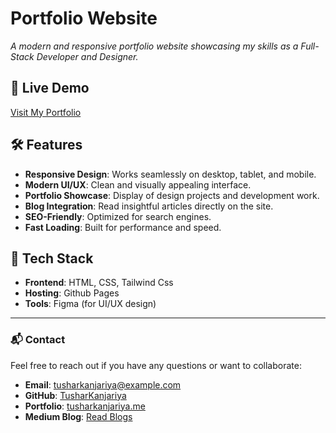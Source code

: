 # Portfolio Website

*A modern and responsive portfolio website showcasing my skills as a Full-Stack Developer and Designer.*

## 🚀 Live Demo
[Visit My Portfolio](https://tusharkanjariya.me)

## 🛠️ Features

- **Responsive Design**: Works seamlessly on desktop, tablet, and mobile.
- **Modern UI/UX**: Clean and visually appealing interface.
- **Portfolio Showcase**: Display of design projects and development work.
- **Blog Integration**: Read insightful articles directly on the site.
- **SEO-Friendly**: Optimized for search engines.
- **Fast Loading**: Built for performance and speed.

## 🔧 Tech Stack

- **Frontend**: HTML, CSS, Tailwind Css
- **Hosting**: Github Pages
- **Tools**: Figma (for UI/UX design)

---

### 📬 Contact

Feel free to reach out if you have any questions or want to collaborate:
- **Email**: tusharkanjariya@example.com
- **GitHub**: [TusharKanjariya](https://github.com/TusharKanjariya)
- **Portfolio**: [tusharkanjariya.me](https://tusharkanjariya.me)
- **Medium Blog**: [Read Blogs](https://medium.com/@TusharKanjariya)
